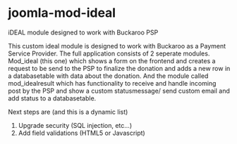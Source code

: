 # joomla-mod-ideal
iDEAL module designed to work with Buckaroo PSP

This custom ideal module is designed to work with Buckaroo as a Payment Service Provider.
The full application consists of 2 seperate modules. Mod_ideal (this one) which shows a form on the frontend and 
creates a request to be send to the PSP to finalize the donation and adds a new row in a databasetable with data 
about the donation.
And the module called mod_idealresult which has functionality to receive and handle incoming post by the PSP
and show a custom statusmessage/ send custom email and add status to a databasetable.

Next steps are (and this is a dynamic list)
1. Upgrade security (SQL injection, etc...)
2. Add field validations (HTML5 or Javascript)
